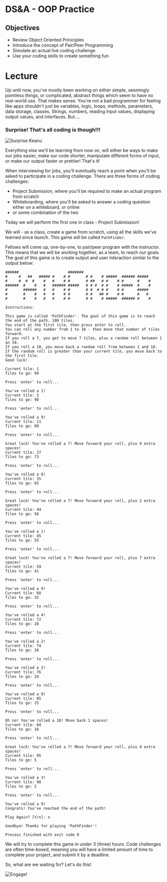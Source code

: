 # DS&A - OOP Practice

## Objectives

* Review Object Oriented Priniciples
* Introduce the concept of Pair/Peer Programming
* Simulate an actual live coding challenge
* Use your coding skills to create something fun

# Lecture

Up until now, you've mostly been working on either simple, seemingly pointless things, or complicated, abstract things which seem to have no real-world use. That makes sense. You're not a bad programmer for feeling like apps shouldn't just be variables, logic, loops, methods, parameters, data storage, classes, Strings, numbers, reading input values, displaying output values, and interfaces. But....

### Surprise! That's all coding is though!!!

![Surprise Keanu](https://i.kym-cdn.com/entries/icons/mobile/000/007/630/conspiracykeanu.jpg)

Everything else we'll be learning from now on, will either be ways to make our jobs easier, make our code shorter, manipulate different forms of input, or make our output faster or prettier! That's it!

When interviewing for jobs, you'll eventually reach a point when you'll be asked to participate in a coding challenge. There are three forms of coding challenges:

* Project Submission, where you'll be required to make an actual program from scratch
* Whiteboarding, where you'll be asked to answer a coding question either on a whiteboard, or online
* or some combination of the two

Today we will perform the first one in class - Project Submission!

We will - as a class, create a game from scratch, using all the skills we've learned since launch. This game will be called `PathFinder`.

Fellows will come up, one-by-one, to pair/peer program with the instructor. This means that we will be working together, as a team, to reach our goals. The goal of this game is to create output and user interaction similar to the output below:

```
######                      #######
#     #   ##   ##### #    # #       # #    # #####  ###### #####
#     #  #  #    #   #    # #       # ##   # #    # #      #    #
######  #    #   #   ###### #####   # # #  # #    # #####  #    #
#       ######   #   #    # #       # #  # # #    # #      #####
#       #    #   #   #    # #       # #   ## #    # #      #   #
#       #    #   #   #    # #       # #    # #####  ###### #    #

Instructions:

This game is called 'PathFinder'. The goal of this game is to reach the end of the path, 100 tiles.
You start at the first tile, then press enter to roll.
You can roll any number from 1 to 10 - then move that number of tiles forward.
If you roll a 7, you get to move 7 tiles, plus a random roll between 1 an 10.
If you roll a 10, you move back a random roll from between 1 and 10.
If the random roll is greater than your current tile, you move back to the first tile.
Good luck!

Current tile: 1
Tiles to go: 99

Press 'enter' to roll...

You've rolled a 1!
Current tile: 2
Tiles to go: 98

Press 'enter' to roll...

You've rolled a 9!
Current tile: 11
Tiles to go: 89

Press 'enter' to roll...

Great luck! You've rolled a 7! Move forward your roll, plus 9 extra spaces!
Current tile: 27
Tiles to go: 73

Press 'enter' to roll...

You've rolled a 8!
Current tile: 35
Tiles to go: 65

Press 'enter' to roll...

Great luck! You've rolled a 7! Move forward your roll, plus 2 extra spaces!
Current tile: 44
Tiles to go: 56

Press 'enter' to roll...

You've rolled a 1!
Current tile: 45
Tiles to go: 55

Press 'enter' to roll...

Great luck! You've rolled a 7! Move forward your roll, plus 7 extra spaces!
Current tile: 59
Tiles to go: 41

Press 'enter' to roll...

You've rolled a 9!
Current tile: 68
Tiles to go: 32

Press 'enter' to roll...

You've rolled a 4!
Current tile: 72
Tiles to go: 28

Press 'enter' to roll...

You've rolled a 2!
Current tile: 74
Tiles to go: 26

Press 'enter' to roll...

You've rolled a 2!
Current tile: 76
Tiles to go: 24

Press 'enter' to roll...

You've rolled a 9!
Current tile: 85
Tiles to go: 15

Press 'enter' to roll...

Oh no! You've rolled a 10! Move back 1 spaces!
Current tile: 84
Tiles to go: 16

Press 'enter' to roll...

Great luck! You've rolled a 7! Move forward your roll, plus 4 extra spaces!
Current tile: 95
Tiles to go: 5

Press 'enter' to roll...

You've rolled a 3!
Current tile: 98
Tiles to go: 2

Press 'enter' to roll...

You've rolled a 9!
Congrats! You've reached the end of the path!

Play Again? [Y/n]: n

Goodbye! Thanks for playing 'PathFinder'!

Process finished with exit code 0
```

We will try to complete this game in under 3 (three) hours. Code challenges are often time-boxed, meaning you will have a limited amount of time to complete your project, and submit it by a deadline.

So, what are we waiting for? Let's do this!

![Engage!](https://percolatorconsulting.com/wp-content/uploads/2018/06/2c0zzs.jpg)
